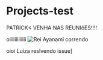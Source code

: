 # Projects-test

PATRICK< VENHA NAS REUNIõES!!!!

oiiiiiiiiiiiii
![Rei Ayanami correndo](https://i.redd.it/4rxo2c9v7e561.gif)


oioi Luiza reslvendo issue]